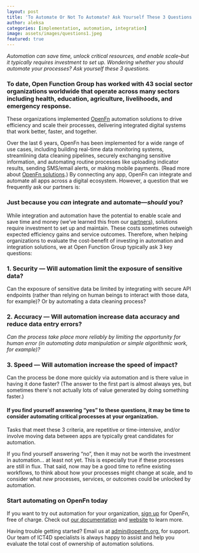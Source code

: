 ```yaml
---
layout: post
title: 'To Automate Or Not To Automate? Ask Yourself These 3 Questions.'
author: aleksa
categories: [implementation, automation, integration]
image: assets/images/questions1.jpeg
featured: true
---
```


_Automation can save time, unlock critical resources, and enable scale–but it
typically requires investment to set up. Wondering whether you should automate
your processes? Ask yourself these 3 questions._

### To date, Open Function Group has worked with 43 social sector organizations worldwide that operate across many sectors including health, education, agriculture, livelihoods, and emergency response.

These organizations implemented [OpenFn](https://openfn.org) automation
solutions to drive efficiency and scale their processes, delivering integrated
digital systems that work better, faster, and together.

Over the last 6 years, OpenFn has been implemented for a wide range of use
cases, including building real-time data monitoring systems, streamlining data
cleaning pipelines, securely exchanging sensitive information, and automating
routine processes like uploading indicator results, sending SMS/email alerts, or
making mobile payments. (Read more about
[OpenFn solutions](https://openfn.org/solutions).) By connecting any app, OpenFn
can integrate and automate all apps across a digital ecosystem. However, a
question that we frequently ask our partners is:

### Just because you _can_ integrate and automate—_should_ you?

While integration and automation have the potential to enable scale and save
time and money (we’ve learned this from our
[partners](https:openfn.org/clients)), solutions require investment to set up
and maintain. These costs sometimes outweigh expected efficiency gains and
service outcomes. Therefore, when helping organizations to evaluate the
cost-benefit of investing in automation and integration solutions, we at Open
Function Group typically ask 3 key questions:


### 1. Security — Will automation limit the exposure of sensitive data?

<p>Can the exposure of sensitive data be limited by integrating with secure API
endpoints (rather than relying on human beings to interact with those data, for
example)? Or by automating a data cleaning process? </p>

### 2. Accuracy — Will automation increase data accuracy and reduce data entry errors?

_Can the process take place more reliably by limiting the opportunity for human
error (in automating data manipulation or simple algorithmic work, for example)?_

### 3. Speed — Will automation increase the speed of impact?

Can the process be done more quickly via automation and is there value in having
it done faster? (The answer to the first part is almost always yes, but
sometimes there's not actually lots of value generated by doing something
faster.)

#### If you find yourself answering “yes” to these questions, it may be time to consider automating critical processes at your organization.

Tasks that meet these 3 criteria, are repetitive or time-intensive, and/or
involve moving data between apps are typically great candidates for automation.

If you find yourself answering “no”, then it may not be worth the investment in
automation... at least not yet. This is especially true if these processes are
still in flux. That said, now may be a good time to refine existing workflows,
to think about how your processes might change at scale, and to consider what
_new_ processes, services, or outcomes could be unlocked by automation.

### Start automating on OpenFn today

If you want to try out automation for your organization,
[sign up](https://openfn.org/signup) for OpenFn, free of charge. Check out
[our documentation](https://docs.openfn.org/) and [website](http://openfn.org)
to learn more.

Having trouble getting started? Email us at
[admin@openfn.org.](mailto:admin@openfn.org_) for support. Our team of ICT4D
specialists is always happy to assist and help you evaluate the total cost of
ownership of automation solutions.
